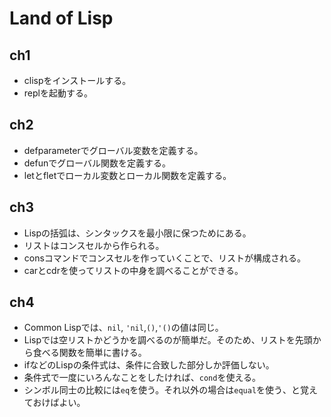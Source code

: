 # Land of Lisp

## ch1

- clispをインストールする。
- replを起動する。

## ch2

- defparameterでグローバル変数を定義する。
- defunでグローバル関数を定義する。
- letとfletでローカル変数とローカル関数を定義する。

## ch3

- Lispの括弧は、シンタックスを最小限に保つためにある。
- リストはコンスセルから作られる。
- consコマンドでコンスセルを作っていくことで、リストが構成される。
- carとcdrを使ってリストの中身を調べることができる。

## ch4

- Common Lispでは、`nil`, `'nil`,`()`,`'()`の値は同じ。
- Lispでは空リストかどうかを調べるのが簡単だ。そのため、リストを先頭から食べる関数を簡単に書ける。
- ifなどのLispの条件式は、条件に合致した部分しか評価しない。
- 条件式で一度にいろんなことをしたければ、`cond`を使える。
- シンボル同士の比較には`eq`を使う。それ以外の場合は`equal`を使う、と覚えておけばよい。
